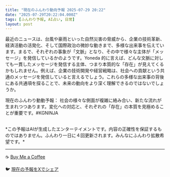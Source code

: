 ```yaml
---
title: "現在のふんわり動向予報 2025-07-29 20:22"
date: "2025-07-29T20:22:04.000Z"
tags: [ふんわり予報, AI占い, 日常]
layout: post
---
```


最近のニュースは、台風や豪雨といった自然災害の脅威から、企業の技術革新、経済活動の活発化、そして国際政治の微妙な動きまで、多様な出来事を伝えています。まるで、それぞれの事象が「文脈」となり、その中で様々な主体が「メッセージ」を発信しているかのようです。Yoneda 的に言えば、どんな文脈に対しても一貫したメッセージを発信する主体、つまり本質的な「存在」が見えてくるかもしれません。例えば、企業の技術開発や経営戦略は、社会への貢献という共通のメッセージを発信していると言えるでしょう。これらの多様な出来事の背後にある共通項を探ることで、未来の動向をより深く理解できるのではないでしょうか。


現在のふんわり動動予報：
社会の様々な側面が複雑に絡み合い、新たな流れが生まれつつあります。変化への対応と、それぞれの「存在」の本質を見極めることが重要です。#KGNINJA

<br>
*この予報はAIが生成したエンターテイメントです。内容の正確性を保証するものではありません。ふんわり一日に４回更新されます。みんなにふんわり拡散希望です。*

---
☕️ [Buy Me a Coffee](https://www.buymeacoffee.com/kgninja)

🐦 [現在の予報をXでシェア](https://twitter.com/intent/tweet?text=%E7%8F%BE%E5%9C%A8%E3%81%AE%E3%81%B5%E3%82%93%E3%82%8F%E3%82%8A%E4%BA%88%E5%A0%B1%3A%20%E3%80%8C%E6%9C%80%E8%BF%91%E3%81%AE%E3%83%8B%E3%83%A5%E3%83%BC%E3%82%B9%E3%81%AF%E3%80%81%E5%8F%B0%E9%A2%A8%E3%82%84%E8%B1%AA%E9%9B%A8%E3%81%A8%E3%81%84%E3%81%A3%E3%81%9F%E8%87%AA%E7%84%B6%E7%81%BD%E5%AE%B3%E3%81%AE%E8%84%85%E5%A8%81%E3%81%8B%E3%82%89%E3%80%81%E4%BC%81%E6%A5%AD%E3%81%AE%E6%8A%80%E8%A1%93%E9%9D%A9%E6%96%B0%E3%80%81%E7%B5%8C%E6%B8%88%E6%B4%BB%E5%8B%95%E3%81%AE%E6%B4%BB%E7%99%BA%E5%8C%96%E3%80%81%E3%81%9D%E3%81%97%E3%81%A6%E5%9B%BD%E9%9A%9B%E6%94%BF%E6%B2%BB%E3%81%AE%E5%BE%AE%E5%A6%99%E3%81%AA%E5%8B%95%E3%81%8D%E3%81%BE%E3%81%A7%E3%80%81%E5%A4%9A%E6%A7%98%E3%81%AA%E5%87%BA%E6%9D%A5%E4%BA%8B%E3%82%92%E4%BC%9D%E3%81%88%E3%81%A6%E3%81%84%E3%81%BE%E3%81%99%E3%80%82%E3%80%8D%23KGNINJA%20%E7%B6%9A%E3%81%8D%E3%81%AF%E3%83%96%E3%83%AD%E3%82%B0%E3%81%A7%EF%BC%81%F0%9F%91%87&url=https%3A%2F%2Fkg-ninja.github.io%2FFunwariyoso%2F)
